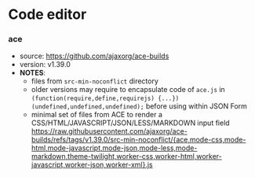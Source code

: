 # Code editor

### ace
* source: https://github.com/ajaxorg/ace-builds
* version: v1.39.0
* __NOTES__:
  - files from `src-min-noconflict` directory
  - older versions may require to encapsulate code of `ace.js` in `(function(require,define,requirejs) {...})(undefined,undefined,undefined);` before using within JSON Form
  - minimal set of files from ACE to render a CSS/HTML/JAVASCRIPT/JSON/LESS/MARKDOWN input field
https://raw.githubusercontent.com/ajaxorg/ace-builds/refs/tags/v1.39.0/src-min-noconflict/{ace,mode-css,mode-html,mode-javascript,mode-json,mode-less,mode-markdown,theme-twilight,worker-css,worker-html,worker-javascript,worker-json,worker-xml}.js
